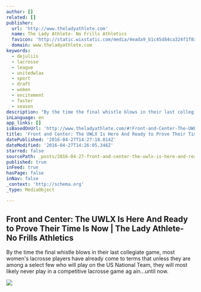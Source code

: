 ```yaml
---
author: []
related: []
publisher:
  url: 'http://www.theladyathlete.com'
  name: The Lady Athlete- No Frills Athletics
  favicon: 'http://static.wixstatic.com/media/4eada9_b1c45d84ca324f1f8a0b0fb886a0cd24.jpg/v1/fill/w_16%2Ch_16%2Clg_1/4eada9_b1c45d84ca324f1f8a0b0fb886a0cd24.jpg'
  domain: www.theladyathlete.com
keywords:
  - dejuliis
  - lacrosse
  - league
  - unitedwlax
  - sport
  - draft
  - women
  - excitement
  - faster
  - season
description: "By the time the final whistle blows in their last collegiate game, most women's lacrosse players have already come to terms that unless they are among a select few who will play on the US National Team, they will most likely never play in a competitive lacrosse game ag ain...until now."
inLanguage: en
app_links: []
isBasedOnUrl: 'http://www.theladyathlete.com/#!Front-and-Center-The-UWLX-Is-Here-And-Ready-to-Prove-Their-Time-Is-Now/cmbz/570d60f40cf20b4e25a3b31c'
title: 'Front and Center: The UWLX Is Here And Ready to Prove Their Time Is Now | The Lady Athlete- No Frills Athletics'
datePublished: '2016-04-27T14:27:18.814Z'
dateModified: '2016-04-27T14:26:05.346Z'
starred: false
sourcePath: _posts/2016-04-27-front-and-center-the-uwlx-is-here-and-ready-to-prove-their.md
published: true
inFeed: true
hasPage: false
inNav: false
_context: 'http://schema.org'
_type: MediaObject

---
```

<article style=""><h1>Front and Center: The UWLX Is Here And Ready to Prove Their Time Is Now | The Lady Athlete- No Frills Athletics</h1><p>By the time the final whistle blows in their last collegiate game, most women's lacrosse players have already come to terms that unless they are among a select few who will play on the US National Team, they will most likely never play in a competitive lacrosse game ag ain...until now.</p><img src="http://static.wixstatic.com/media/4eada9_b3ac594f56264971b8936620dd5a60d8.jpg" /></article>
